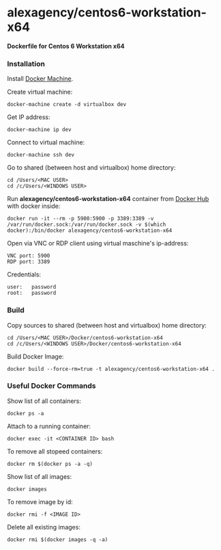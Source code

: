 alexagency/centos6-workstation-x64
==========================

**Dockerfile for Centos 6 Workstation x64**

### Installation

Install [Docker Machine](https://docs.docker.com/machine/install-machine/).

Create virtual machine:
```
docker-machine create -d virtualbox dev
```

Get IP address:
```
docker-machine ip dev
```

Connect to virtual machine:
```
docker-machine ssh dev
```

Go to shared (between host and virtualbox) home directory:
```
cd /Users/<MAC USER>
cd /c/Users/<WINDOWS USER>
```

Run **alexagency/centos6-workstation-x64** container from [Docker Hub](https://hub.docker.com/r/alexagency/centos6-workstation-x64/) with docker inside:
```
docker run -it --rm -p 5900:5900 -p 3389:3389 -v /var/run/docker.sock:/var/run/docker.sock -v $(which docker):/bin/docker alexagency/centos6-workstation-x64
```

Open via VNC or RDP client using virtual maschine's ip-address:

```
VNC port: 5900
RDP port: 3389
```

Credentials:

```
user:	password
root:	password
```

### Build

Copy sources to shared (between host and virtualbox) home directory:
```
cd /Users/<MAC USER>/Docker/centos6-workstation-x64
cd /c/Users/<WINDOWS USER>/Docker/centos6-workstation-x64
```

Build Docker Image:

```
docker build --force-rm=true -t alexagency/centos6-workstation-x64 .
```

### Useful Docker Commands 

Show list of all containers:

```
docker ps -a
```

Attach to a running container:

```
docker exec -it <CONTAINER ID> bash
```

To remove all stopeed containers:

```
docker rm $(docker ps -a -q)
```

Show list of all images:

```
docker images
```

To remove image by id:

```
docker rmi -f <IMAGE ID>
```

Delete all existing images:

```
docker rmi $(docker images -q -a)
```
